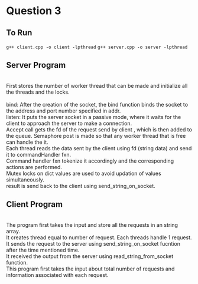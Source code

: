 # Question 3
## To Run
```g++ client.cpp -o client -lpthread```
```g++ server.cpp -o server -lpthread```

## Server Program

<br> First stores the number of worker thread that can be made and initialize all the threads and the locks.
<br>
<br>bind: After the creation of the socket, the bind function binds the socket to the address and port number specified in addr.
<br>listen: It puts the server socket in a passive mode, where it waits for the client to approach the server to make a connection.
<br> Accept call gets the fd of the request send by client , which is then added to the queue. Semaphore post is made so that any worker thread that is free can handle the it.
<br> Each thread reads the data sent by the client using fd (string data) and send it to commandHandler fxn. 
<br> Command handler fxn tokenize it accordingly and the corresponding actions are performed.
<br> Mutex locks on dict values are used to avoid updation of values simultaneously.
<br> result is send back to the client using send_string_on_socket.

## Client Program
<br> The program first takes the input and store all the requests in an string array.
<br> It creates thread equal to number of request. Each threads handle 1 request.
<br> It sends the request to the server using send_string_on_socket fucntion after the time mentioned time. 
<br> It received the output from the server using read_string_from_socket function.
<br>This program first takes the input about total number of requests and information associated with each request.
